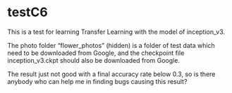 # testC6
This is a test for learning Transfer Learning with the model of inception_v3.

The photo folder “flower_photos” (hidden) is a folder of test data which need to be downloaded from Google, and the checkpoint file inception_v3.ckpt should also be downloaded from Google.

The result just not good with a final accuracy rate below 0.3, so is there anybody who can help me in finding bugs causing this result?
